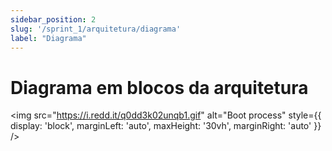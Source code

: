 ```yaml
---
sidebar_position: 2
slug: '/sprint_1/arquitetura/diagrama'
label: "Diagrama"
---
```


# Diagrama em blocos da arquitetura

<img src="https://i.redd.it/q0dd3k02unqb1.gif" alt="Boot process" style={{ display: 'block', marginLeft: 'auto', maxHeight: '30vh', marginRight: 'auto' }} />